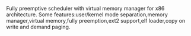 Fully preemptive scheduler with virtual memory manager for x86 architecture.
Some features:user/kernel mode separation,memory manager,virtual memory,fully preemption,ext2 support,elf loader,copy on write and demand paging.
